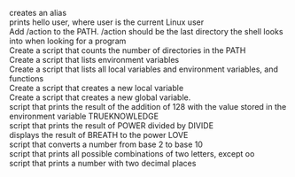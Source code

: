 creates an alias  
prints hello user, where user is the current Linux user  
Add /action to the PATH. /action should be the last directory the shell looks into when looking for a program   
Create a script that counts the number of directories in the PATH   
Create a script that lists environment variables    
Create a script that lists all local variables and environment variables, and functions    
Create a script that creates a new local variable   
Create a script that creates a new global variable.  
script that prints the result of the addition of 128 with the value stored in the environment variable TRUEKNOWLEDGE    
script that prints the result of POWER divided by DIVIDE   
displays the result of BREATH to the power LOVE   
script that converts a number from base 2 to base 10    
script that prints all possible combinations of two letters, except oo   
script that prints a number with two decimal places  
